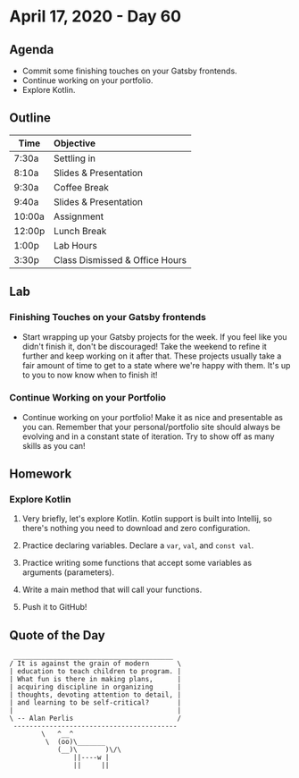 # April 17, 2020 - Day 60

## Agenda

- Commit some finishing touches on your Gatsby frontends. 
- Continue working on your portfolio. 
- Explore Kotlin. 

## Outline

| Time   | Objective                        |
| -------|:---------------------------------|
| 7:30a  | Settling in                      |
| 8:10a  | Slides & Presentation            |
| 9:30a  | Coffee Break                     |
| 9:40a  | Slides & Presentation            |
| 10:00a | Assignment                       |
| 12:00p | Lunch Break                      |
| 1:00p  | Lab Hours                        |
| 3:30p  | Class Dismissed & Office Hours   |

## Lab

### Finishing Touches on your Gatsby frontends

- Start wrapping up your Gatsby projects for the week. If you feel like you didn't finish it, don't be discouraged! Take the weekend to refine it further and keep working on it after that. These projects usually take a fair amount of time to get to a state where we're happy with them. It's up to you to now know when to finish it! 

### Continue Working on your Portfolio

- Continue working on your portfolio! Make it as nice and presentable as you can. Remember that your personal/portfolio site should always be evolving and in a constant state of iteration. Try to show off as many skills as you can! 

## Homework

### Explore Kotlin 

1. Very briefly, let's explore Kotlin. Kotlin support is built into Intellij, so there's nothing you need to download and zero configuration. 

2. Practice declaring variables. Declare a `var`, `val`, and `const val`. 

3. Practice writing some functions that accept some variables as arguments (parameters).

4. Write a main method that will call your functions. 

5. Push it to GitHub! 

## Quote of the Day 
```
 ________________________________________
/ It is against the grain of modern       \
| education to teach children to program. |
| What fun is there in making plans,      |
| acquiring discipline in organizing      |
| thoughts, devoting attention to detail, |
| and learning to be self-critical?       |
|                                         |
\ -- Alan Perlis                          /
 -----------------------------------------
        \   ^__^
         \  (oo)\_______
            (__)\       )\/\
                ||----w |
                ||     ||

```